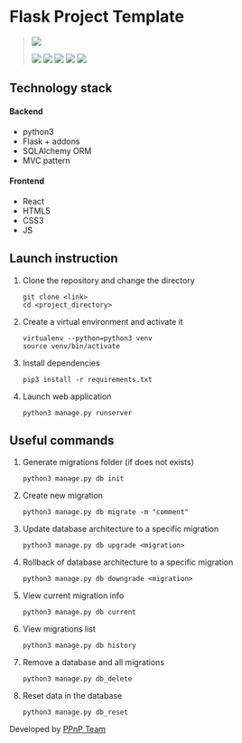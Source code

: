 # Flask Project Template

> [![](https://i.postimg.cc/7PQfGGH4/PPn-P-logo.png)](https://ppnp.me 'official team website')
>
> [![](https://img.shields.io/badge/PM%26BA-Pavel%20Krylov-lightgrey)](https://vk.com/pkryloff 'VK profile')
> [![](https://img.shields.io/badge/UX%2FUI-Leonid%20Kravtsov-green)](https://vk.com/kravtsovjr 'VK profile')
> [![](https://img.shields.io/badge/backend-Stepan%20Denisov-lightblue)](https://vk.com/sd.denisoff 'VK profile')
> [![](https://img.shields.io/badge/frontend-Matvey%20Kottsov-orange)](https://vk.com/kottsovcom 'VK profile')
> [![](https://img.shields.io/badge/DS%2FML-Denis%20Kozlov-blue)](https://vk.com/dkozl 'VK profile')

## Technology stack

#### Backend
- python3
- Flask + addons
- SQLAlchemy ORM
- MVC pattern

#### Frontend
- React
- HTML5
- CSS3
- JS

## Launch instruction

1. Clone the repository and change the directory
    ```
    git clone <link>
    cd <project_directory>
    ```
    
2. Create a virtual environment and activate it
    ```
    virtualenv --python=python3 venv
    source venv/bin/activate
    ```

3. Install dependencies
    ```
    pip3 install -r requirements.txt
    ```

5. Launch web application
    ```
    python3 manage.py runserver
    ```
   
## Useful commands

1. Generate migrations folder (if does not exists)
    ```
    python3 manage.py db init
    ```

2. Create new migration
    ```
    python3 manage.py db migrate -m "comment"
    ``` 

3. Update database architecture to a specific migration
    ```
    python3 manage.py db upgrade <migration>
    ```  

4. Rollback of database architecture to a specific migration
    ```
    python3 manage.py db downgrade <migration>
    ```  
   
5. View current migration info
    ```
    python3 manage.py db current
    ```
   
6. View migrations list
    ```
    python3 manage.py db history
    ``` 
   
7. Remove a database and all migrations
    ```
    python3 manage.py db_delete
    ```
   
8. Reset data in the database
    ```
    python3 manage.py db_reset
    ```  

Developed by [PPnP Team](https://ppnp.me 'official team website')
